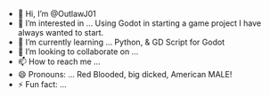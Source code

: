 - 👋 Hi, I’m @OutlawJ01
- 👀 I’m interested in ... Using Godot in starting a game project I have always wanted to start.
- 🌱 I’m currently learning ... Python, & GD Script for Godot
- 💞️ I’m looking to collaborate on ...
- 📫 How to reach me ... 
- 😄 Pronouns: ... Red Blooded, big dicked, American MALE!
- ⚡ Fun fact: ...

<!---
OutlawJ01/OutlawJ01 is a ✨ special ✨ repository because its `README.md` (this file) appears on your GitHub profile.
You can click the Preview link to take a look at your changes.
--->
